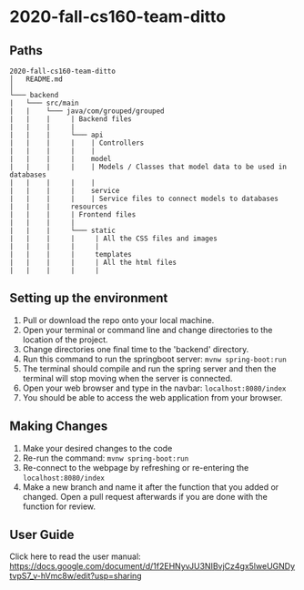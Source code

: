 # 2020-fall-cs160-team-ditto

## Paths
```
2020-fall-cs160-team-ditto
│   README.md
│       
└─── backend
|   └─── src/main
|   |    └─── java/com/grouped/grouped
|   |    |     | Backend files
|   |    |     |
|   |    |     └─── api
|   |    |     |    | Controllers
|   |    |     |    |
|   |    |     |    model
|   |    |     |    | Models / Classes that model data to be used in databases
|   |    |     |    |
|   |    |     |    service
|   |    |     |    | Service files to connect models to databases
|   |    |     resources
|   |    |     | Frontend files
|   |    |     |
|   |    |     └─── static
|   |    |     |     | All the CSS files and images
|   |    |     |     |
|   |    |     |     templates
|   |    |     |     | All the html files
|   |    |     |     |   
```

## Setting up the environment
1) Pull or download the repo onto your local machine.
2) Open your terminal or command line and change directories to the location of the project.
3) Change directories one final time to the 'backend' directory.
4) Run this command to run the springboot server: ```mvnw spring-boot:run```
6) The terminal should compile and run the spring server and then the terminal will stop moving when the 
    server is connected.
5) Open your web browser and type in the navbar: ```localhost:8080/index```
6) You should be able to access the web application from your browser. 

## Making Changes
1) Make your desired changes to the code
2) Re-run the command: ```mvnw spring-boot:run```
3) Re-connect to the webpage by refreshing or re-entering the ```localhost:8080/index```
4) Make a new branch and name it after the function that you added or changed. 
    Open a pull request afterwards if you are done with the function for review.

## User Guide
Click here to read the user manual: https://docs.google.com/document/d/1f2EHNyvJU3NIBvjCz4gx5lweUGNDytvpS7_v-hVmc8w/edit?usp=sharing
